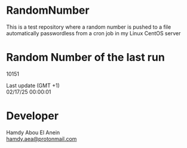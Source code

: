 # RandomNumber    
This is a test repository where a random number is pushed to a file automatically passwordless from a cron job in my Linux CentOS server    
# Random Number of the last run   
10151
      
Last update (GMT +1)    
02/17/25 00:00:01
# Developer    
Hamdy Abou El Anein   
hamdy.aea@protonmail.com
